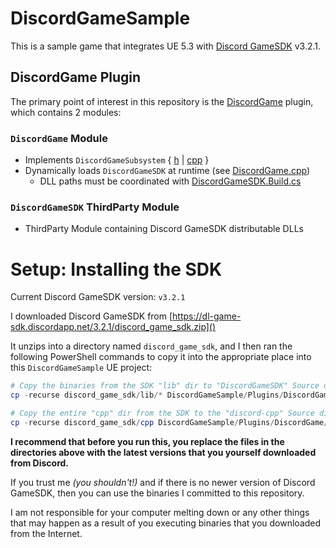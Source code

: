 
# DiscordGameSample

This is a sample game that integrates UE 5.3 with
[Discord GameSDK](https://discord.com/developers/docs/game-sdk/sdk-starter-guide)
v3.2.1.

## DiscordGame Plugin

The primary point of interest in this repository is the
[DiscordGame](./Plugins/DiscordGame/)
plugin, which contains 2 modules:

### `DiscordGame` Module

- Implements `DiscordGameSubsystem`
  { [h](./Plugins/DiscordGame/Source/DiscordGame/DiscordGameSubsystem.h) |
    [cpp](./Plugins/DiscordGame/Source/DiscordGame/DiscordGameSubsystem.cpp) }
- Dynamically loads `DiscordGameSDK` at runtime (see [DiscordGame.cpp](./Plugins/DiscordGame/Source/DiscordGame/DiscordGame.cpp))
  - DLL paths must be coordinated with [DiscordGameSDK.Build.cs](./Plugins/DiscordGame/Source/ThirdParty/DiscordGameSDK/DiscordGameSDK.Build.cs)

### `DiscordGameSDK` ThirdParty Module

- ThirdParty Module containing Discord GameSDK distributable DLLs

# Setup: Installing the SDK

Current Discord GameSDK version: `v3.2.1`

I downloaded Discord GameSDK from [https://dl-game-sdk.discordapp.net/3.2.1/discord_game_sdk.zip]()

It unzips into a directory named `discord_game_sdk`, and I then ran the following PowerShell commands
to copy it into the appropriate place into this `DiscordGameSample` UE project:

```powershell
# Copy the binaries from the SDK "lib" dir to "DiscordGameSDK" Source dir
cp -recurse discord_game_sdk/lib/* DiscordGameSample/Plugins/DiscordGame/Source/ThirdParty/DiscordGameSDK/

# Copy the entire "cpp" dir from the SDK to the "discord-cpp" Source dir
cp -recurse discord_game_sdk/cpp DiscordGameSample/Plugins/DiscordGame/Source/DiscordGame/discord-cpp
```

**I recommend that before you run this, you replace the files in the directories above with
the latest versions that you yourself downloaded from Discord.**

If you trust me *(you shouldn't!)* and if there is no newer version of Discord GameSDK,
then you can use the binaries I committed to this repository.

I am not responsible for your computer melting down or any other things that may happen
as a result of you executing binaries that you downloaded from the Internet.
